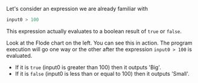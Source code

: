 Let's consider an expression we are already familiar with 

```javascript
input0 > 100
```

This expression actually evaluates to a boolean result of `true` or `false`. 

Look at the Flode chart on the left. You can see this in action. The program execution will go one way or the other after the expression `input0 > 100` is evaluated.

- If it is `true` (input0 is greater than 100) then it outputs 'Big'.
- If it is `false` (input0 is less than or equal to 100) then it outputs 'Small'.

